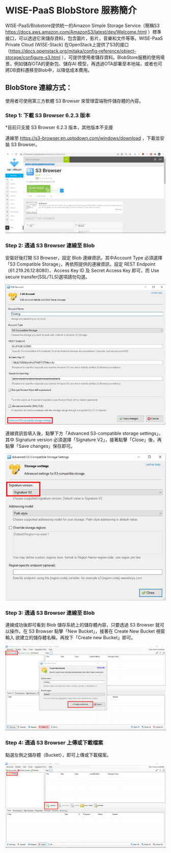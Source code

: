 <!-- Document Revision History

2020.08.12

1. First version of this document.

-->


# WISE-PaaS BlobStore 服務簡介

WISE-PaaS/Blobstore提供統一的Amazon Simple Storage Service（簡稱S3 https://docs.aws.amazon.com/AmazonS3/latest/dev/Welcome.html ）標準接口，可以透過它來儲存資料，包含圖片，影片，音樂和文件等等。WISE-PaaS Private Cloud (WISE-Stack) 在OpenStack上提供了S3的接口（https://docs.openstack.org/mitaka/config-reference/object-storage/configure-s3.html ），可提供使用者儲存資料。BlobStore服務的使用場景，例如儲存OTA的更新包、儲存AI 模型，再透過OTA部署至本地端，或者也可將DB資料遷移至Blob中，以降低成本費用。

## BlobStore 連線方式：

使用者可使用第三方軟體 S3 Browser 來管理雲端物件儲存體的內容。


### Step 1: 下載 S3 Browser 6.2.3 版本

*目前只支援 S3 Browser 6.2.3 版本，其他版本不支援

連線至 https://s3-browser.en.uptodown.com/windows/download ，下載並安裝 S3 Browser。

![shareFile](./images/S3-v6.2.3.png)


### Step 2: 透過 S3 Browser 連線至 Blob

安裝好後打開 S3 Browser，設定 Blob 連線資訊，其中Account Type 必須選擇「S3 Compatible Storage」，再依照提供的連線資訊，設定 REST Endpoint（61.219.26.12:8080）、Access Key ID 及 Secret Access Key 即可，而 Use secure transfer(SSL/TLS)選項請勿勾選。

![shareFile](./images/AccessInfo.png)

連線資訊皆填入後，點擊下方「Advanced S3-compatible storage settings」，其中 Signature version 必須選擇「Signature V2」，接著點擊「Close」後，再點擊「Save changes」保存即可。

![shareFile](./images/StorageSetting.png)


### Step 3: 透過 S3 Browser 連線至 Blob

連線成功後即可看到 Blob 儲存系統上的儲存體內容，只要透過 S3 Browser 就可以操作。在 S3 Browser 點擊「New Bucket」，接著在 Create New Bucket 視窗輸入 欲建立的儲存體名稱，再按下「Create new Bucket」即可。

![shareFile](./images/CreateBucket.png)


### Step 4: 透過 S3 Browser 上傳或下載檔案

點選左側之儲存體（Bucket），即可上傳或下載檔案。

![shareFile](./images/UploadFiles.png)


